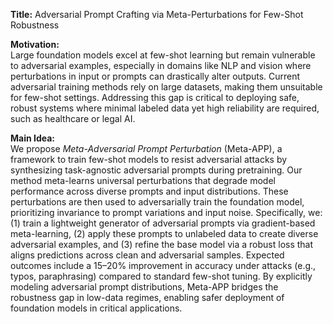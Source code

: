 **Title:** Adversarial Prompt Crafting via Meta-Perturbations for Few-Shot Robustness  

**Motivation:**  
Large foundation models excel at few-shot learning but remain vulnerable to adversarial examples, especially in domains like NLP and vision where perturbations in input or prompts can drastically alter outputs. Current adversarial training methods rely on large datasets, making them unsuitable for few-shot settings. Addressing this gap is critical to deploying safe, robust systems where minimal labeled data yet high reliability are required, such as healthcare or legal AI.  

**Main Idea:**  
We propose *Meta-Adversarial Prompt Perturbation* (Meta-APP), a framework to train few-shot models to resist adversarial attacks by synthesizing task-agnostic adversarial prompts during pretraining. Our method meta-learns universal perturbations that degrade model performance across diverse prompts and input distributions. These perturbations are then used to adversarially train the foundation model, prioritizing invariance to prompt variations and input noise. Specifically, we: (1) train a lightweight generator of adversarial prompts via gradient-based meta-learning, (2) apply these prompts to unlabeled data to create diverse adversarial examples, and (3) refine the base model via a robust loss that aligns predictions across clean and adversarial samples. Expected outcomes include a 15–20% improvement in accuracy under attacks (e.g., typos, paraphrasing) compared to standard few-shot tuning. By explicitly modeling adversarial prompt distributions, Meta-APP bridges the robustness gap in low-data regimes, enabling safer deployment of foundation models in critical applications.